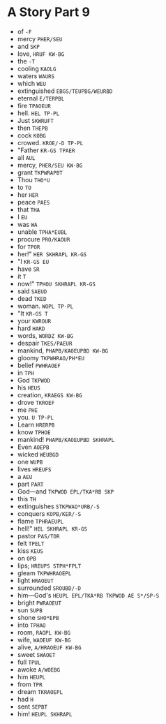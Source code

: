 # A Story Part 9

* of `-F`
* mercy `PHER/SEU`
* and `SKP`
* love, `HRUF KW-BG`
* the `-T`
* cooling `KAOLG`
* waters `WAURS`
* which `WEU`
* extinguished `EBGS/TEUPBG/WEURBD`
* eternal `E/TERPBL`
* fire `TPAOEUR`
* hell. `HEL TP-PL`
* Just `SKWRUFT`
* then `THEPB`
* cock `KOBG`
* crowed. `KROE/-D TP-PL`
* "Father `KR-GS TPAER`
* all `AUL`
* mercy, `PHER/SEU KW-BG`
* grant `TKPWRAPBT`
* Thou `THO*U`
* to `TO`
* her `HER`
* peace `PAES`
* that `THA`
* I `EU`
* was `WA`
* unable `TPHA*EUBL`
* procure `PRO/KAOUR`
* for `TPOR`
* her!" `HER SKHRAPL KR-GS`
* "I `KR-GS EU`
* have `SR`
* it `T`
* now!" `TPHOU SKHRAPL KR-GS`
* said `SAEUD`
* dead `TKED`
* woman. `WOPL TP-PL`
* "It `KR-GS T`
* your `KWROUR`
* hard `HARD`
* words, `WORDZ KW-BG`
* despair `TKES/PAEUR`
* mankind, `PHAPB/KAOEUPBD KW-BG`
* gloomy `TKPWHRAO/PH*EU`
* belief `PWHRAOEF`
* in `TPH`
* God `TKPWOD`
* his `HEUS`
* creation, `KRAEGS KW-BG`
* drove `TKROEF`
* me `PHE`
* you. `U TP-PL`
* Learn `HRERPB`
* know `TPHOE`
* mankind! `PHAPB/KAOEUPBD SKHRAPL`
* Even `AOEPB`
* wicked `WEUBGD`
* one `WUPB`
* lives `HREUFS`
* a `AEU`
* part `PART`
* God—and `TKPWOD EPL/TKA*RB SKP`
* this `TH`
* extinguishes `STKPWAO*URB/-S`
* conquers `KOPB/KER/-S`
* flame `TPHRAEUPL`
* hell!" `HEL SKHRAPL KR-GS`
* pastor `PAS/TOR`
* felt `TPELT`
* kiss `KEUS`
* on `OPB`
* lips; `HREUPS STPH*FPLT`
* gleam `TKPWHRAOEPL`
* light `HRAOEUT`
* surrounded `SROUBD/-D`
* him—God's `HEUPL EPL/TKA*RB TKPWOD AE S*/SP-S`
* bright `PWRAOEUT`
* sun `SUPB`
* shone `SHO*EPB`
* into `TPHAO`
* room, `RAOPL KW-BG`
* wife, `WAOEUF KW-BG`
* alive, `A/HRAOEUF KW-BG`
* sweet `SWAOET`
* full `TPUL`
* awoke `A/WOEBG`
* him `HEUPL`
* from `TPR`
* dream `TKRAOEPL`
* had `H`
* sent `SEPBT`
* him! `HEUPL SKHRAPL`
